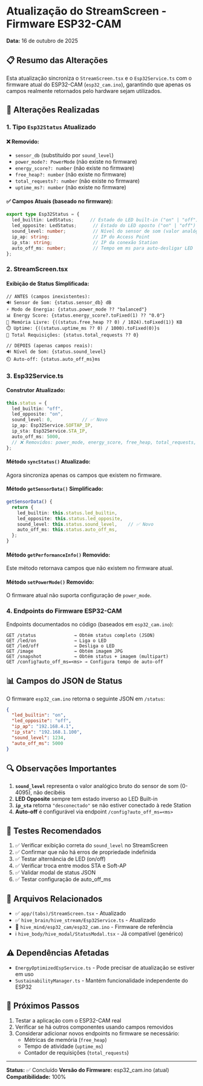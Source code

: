 # Atualização do StreamScreen - Firmware ESP32-CAM

**Data:** 16 de outubro de 2025

## 📋 Resumo das Alterações

Esta atualização sincroniza o `StreamScreen.tsx` e o `Esp32Service.ts` com o firmware atual do ESP32-CAM (`esp32_cam.ino`), garantindo que apenas os campos realmente retornados pelo hardware sejam utilizados.

## 🔧 Alterações Realizadas

### 1. **Tipo `Esp32Status` Atualizado**

#### ❌ Removido:
- `sensor_db` (substituído por `sound_level`)
- `power_mode?: PowerMode` (não existe no firmware)
- `energy_score?: number` (não existe no firmware)
- `free_heap?: number` (não existe no firmware)
- `total_requests?: number` (não existe no firmware)
- `uptime_ms?: number` (não existe no firmware)

#### ✅ Campos Atuais (baseado no firmware):
```typescript
export type Esp32Status = {
  led_builtin: LedStatus;      // Estado do LED built-in ("on" | "off")
  led_opposite: LedStatus;      // Estado do LED oposto ("on" | "off")
  sound_level: number;          // Nível do sensor de som (valor analógico)
  ip_ap: string;                // IP do Access Point
  ip_sta: string;               // IP da conexão Station
  auto_off_ms: number;          // Tempo em ms para auto-desligar LED
};
```

### 2. **StreamScreen.tsx**

#### Exibição de Status Simplificada:
```tsx
// ANTES (campos inexistentes):
🔊 Sensor de Som: {status.sensor_db} dB
⚡ Modo de Energia: {status.power_mode ?? "balanced"}
📊 Energy Score: {status.energy_score?.toFixed(1) ?? "0.0"}
💾 Memória Livre: {((status.free_heap ?? 0) / 1024).toFixed(1)} KB
⏱️ Uptime: {((status.uptime_ms ?? 0) / 1000).toFixed(0)}s
📡 Total Requisições: {status.total_requests ?? 0}

// DEPOIS (apenas campos reais):
🔊 Nível de Som: {status.sound_level}
⏲️ Auto-off: {status.auto_off_ms}ms
```

### 3. **Esp32Service.ts**

#### Construtor Atualizado:
```typescript
this.status = {
  led_builtin: "off",
  led_opposite: "on",
  sound_level: 0,           // ✅ Novo
  ip_ap: Esp32Service.SOFTAP_IP,
  ip_sta: Esp32Service.STA_IP,
  auto_off_ms: 5000,
  // ❌ Removidos: power_mode, energy_score, free_heap, total_requests, uptime_ms
};
```

#### Método `syncStatus()` Atualizado:
Agora sincroniza apenas os campos que existem no firmware.

#### Método `getSensorData()` Simplificado:
```typescript
getSensorData() {
  return {
    led_builtin: this.status.led_builtin,
    led_opposite: this.status.led_opposite,
    sound_level: this.status.sound_level,    // ✅ Novo
    auto_off_ms: this.status.auto_off_ms,
  };
}
```

#### Método `getPerformanceInfo()` Removido:
Este método retornava campos que não existem no firmware atual.

#### Método `setPowerMode()` Removido:
O firmware atual não suporta configuração de `power_mode`.

### 4. **Endpoints do Firmware ESP32-CAM**

Endpoints documentados no código (baseados em `esp32_cam.ino`):
```
GET /status              → Obtém status completo (JSON)
GET /led/on              → Liga o LED
GET /led/off             → Desliga o LED
GET /image               → Obtém imagem JPG
GET /snapshot            → Obtém status + imagem (multipart)
GET /config?auto_off_ms=<ms> → Configura tempo de auto-off
```

## 📊 Campos do JSON de Status

O firmware `esp32_cam.ino` retorna o seguinte JSON em `/status`:

```json
{
  "led_builtin": "on",
  "led_opposite": "off",
  "ip_ap": "192.168.4.1",
  "ip_sta": "192.168.1.100",
  "sound_level": 1234,
  "auto_off_ms": 5000
}
```

## 🔍 Observações Importantes

1. **`sound_level`** representa o valor analógico bruto do sensor de som (0-4095), não decibéis
2. **LED Opposite** sempre tem estado inverso ao LED Built-in
3. **`ip_sta`** retorna `"desconectado"` se não estiver conectado à rede Station
4. **Auto-off** é configurável via endpoint `/config?auto_off_ms=<ms>`

## 🧪 Testes Recomendados

1. ✅ Verificar exibição correta do `sound_level` no StreamScreen
2. ✅ Confirmar que não há erros de propriedade indefinida
3. ✅ Testar alternância de LED (on/off)
4. ✅ Verificar troca entre modos STA e Soft-AP
5. ✅ Validar modal de status JSON
6. ✅ Testar configuração de auto_off_ms

## 📝 Arquivos Relacionados

- ✅ `app/(tabs)/StreamScreen.tsx` - Atualizado
- ✅ `hive_brain/hive_stream/Esp32Service.ts` - Atualizado
- 📄 `hive_mind/esp32_cam/esp32_cam.ino` - Firmware de referência
- ℹ️ `hive_body/hive_modal/StatusModal.tsx` - Já compatível (genérico)

## ⚠️ Dependências Afetadas

- `EnergyOptimizedEspService.ts` - Pode precisar de atualização se estiver em uso
- `SustainabilityManager.ts` - Mantém funcionalidade independente do ESP32

## 🚀 Próximos Passos

1. Testar a aplicação com o ESP32-CAM real
2. Verificar se há outros componentes usando campos removidos
3. Considerar adicionar novos endpoints no firmware se necessário:
   - Métricas de memória (`free_heap`)
   - Tempo de atividade (`uptime_ms`)
   - Contador de requisições (`total_requests`)

---

**Status:** ✅ Concluído
**Versão do Firmware:** esp32_cam.ino (atual)
**Compatibilidade:** 100%
